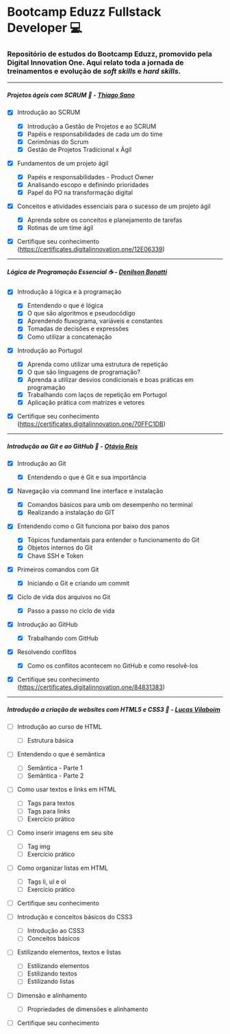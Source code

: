 # Bootcamp Eduzz Fullstack Developer :computer:

### Repositório de estudos do Bootcamp Eduzz, promovido pela Digital Innovation One. Aqui relato toda a jornada de treinamentos e evolução de *soft skills* e *hard skills*.



------



##### Projetos ágeis com SCRUM :book: - [Thiago Sano](https://www.linkedin.com/in/thiagosano)

- [x] Introdução ao SCRUM
  - [x] Introdução a Gestão de Projetos e ao SCRUM
  - [x] Papéis e responsabilidades de cada um do time
  - [x] Cerimônias do Scrum
  - [x] Gestão de Projetos Tradicional x Ágil

- [x] Fundamentos de um projeto ágil
  - [x] Papéis e responsabilidades - Product Owner
  - [x] Analisando escopo e definindo prioridades
  - [x] Papel do PO na transformação digital
- [x] Conceitos e atividades essenciais para o sucesso de um projeto ágil
  - [x] Aprenda sobre os conceitos e planejamento de tarefas
  - [x] Rotinas de um time ágil
- [x] Certifique seu conhecimento (https://certificates.digitalinnovation.one/12E06339)



------



##### Lógica de Programação Essencial :coffee: - [Denilson Bonatti](https://www.linkedin.com/in/denilson-bonatti-54a14529)

- [x] Introdução à lógica e à programação
  - [x] Entendendo o que é lógica
  - [x] O que são algoritmos e pseudocódigo
  - [x] Aprendendo fluxograma, variáveis e constantes
  - [x] Tomadas de decisões e expressões
  - [x] Como utilizar a concatenação
- [x] Introdução ao Portugol
  - [x] Aprenda como utilizar uma estrutura de repetição
  - [x] O que são linguagens de programação?
  - [x] Aprenda a utilizar desvios condicionais e boas práticas em programação
  - [x] Trabalhando com laços de repetição em Portugol
  - [x] Aplicação prática com matrizes e vetores
- [x] Certifique seu conhecimento (https://certificates.digitalinnovation.one/70FFC1DB)



------



##### Introdução ao Git e ao GitHub :link: - [Otávio Reis](https://github.com/Perkles)

- [x] Introdução ao Git
  - [x] Entendendo o que é Git e sua importância
- [x] Navegação via command line interface e instalação
  - [x] Comandos básicos para umb om desempenho no terminal
  - [x] Realizando a instalação do GIT
- [x] Entendendo como o Git funciona por baixo dos panos
  - [x] Tópicos fundamentais para entender o funcionamento do Git
  - [x] Objetos internos do Git
  - [x] Chave SSH e Token
- [x] Primeiros comandos com Git
  - [x] Iniciando o Git e criando um commit
- [x] Ciclo de vida dos arquivos no Git
  - [x] Passo a passo no ciclo de vida
- [x] Introdução ao GitHub
  - [x] Trabalhando com GitHub
- [x] Resolvendo conflitos
  - [x] Como os conflitos acontecem no GitHub e como resolvê-los
- [x] Certifique seu conhecimento (https://certificates.digitalinnovation.one/84831383)



------



##### Introdução a criação de websites com HTML5 e CSS3 :page_facing_up: - [Lucas Vilaboim](https://github.com/vilaboim)

- [ ] Introdução ao curso de HTML
  - [ ] Estrutura básica
- [ ] Entendendo o que é semântica
  - [ ] Semântica - Parte 1
  - [ ] Semântica - Parte 2
- [ ] Como usar textos e links em HTML
  - [ ] Tags para textos
  - [ ] Tags para links
  - [ ] Exercício prático
- [ ] Como inserir imagens em seu site
  - [ ] Tag img
  - [ ] Exercício prático
- [ ] Como organizar listas em HTML
  - [ ] Tags li, ul e ol
  - [ ] Exercício prático
- [ ] Certifique seu conhecimento



- [ ] Introdução e conceitos básicos do CSS3
  - [ ] Introdução ao CSS3
  - [ ] Conceitos básicos
- [ ] Estilizando elementos, textos e listas
  - [ ] Estilizando elementos
  - [ ] Estilizando textos
  - [ ] Estilizando listas
- [ ] Dimensão e alinhamento
  - [ ] Propriedades de dimensões e alinhamento
- [ ] Certifique seu conhecimento